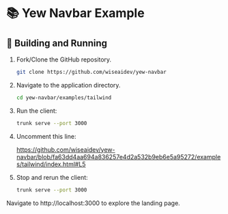 # 📚 Yew Navbar Example

## 🚀 Building and Running

1. Fork/Clone the GitHub repository.

	```bash
	git clone https://github.com/wiseaidev/yew-navbar
	```

1. Navigate to the application directory.

	```bash
	cd yew-navbar/examples/tailwind
	```

1. Run the client:

	```sh
	trunk serve --port 3000
	```
1. Uncomment this line:

	https://github.com/wiseaidev/yew-navbar/blob/fa63dd4aa694a836257e4d2a532b9eb6e5a95272/examples/tailwind/index.html#L5

1. Stop and rerun the client:

	```sh
	trunk serve --port 3000
	```

Navigate to http://localhost:3000 to explore the landing page.
